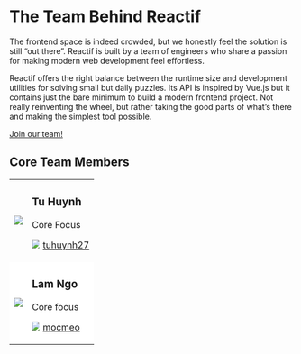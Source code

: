 # The Team Behind Reactif

The frontend space is indeed crowded, but we honestly feel the solution is still “out there”. Reactif is built by a team of engineers who share a passion for making modern web development feel effortless.

Reactif offers the right balance between the runtime size and development utilities for solving small but daily puzzles. Its API is inspired by Vue.js but it contains just the bare minimum to build a modern frontend project. Not really reinventing the wheel, but rather taking the good parts of what’s there and making the simplest tool possible.

[Join our team!](https://github.com/tuhuynh27/reactif)

## Core Team Members

<table>
    <tr>
        <td><img src="https://d33wubrfki0l68.cloudfront.net/19e8b1005d45f56e2c10ad30e215298ce50c677e/6f09c/tu-huynh.jpg" style="max-width: 100px;"></td>
        <td>
            <h3>Tu Huynh</h3>
            <p>Core Focus</p>
            <p>
                <img src="https://image.flaticon.com/icons/png/512/25/25231.png" style="max-width: 12.5px; margin-right: 2.5px;"/>
                <a href="https://github.com/tuhuynh27" target="_blank">tuhuynh27</a>
            </p>
        </td>
    </tr>
    <tr style="background: #fff">
        <td><img src="https://i.imgur.com/dpn5BAV.jpg" style="max-width: 100px;"></td>
        <td>
            <h3>Lam Ngo</h3>
            <p>Core focus</p>
            <p>
                <img src="https://image.flaticon.com/icons/png/512/25/25231.png" style="max-width: 12.5px; margin-right: 2.5px;"/>
                <a href="https://github.com/mocmeo" target="_blank">mocmeo</a>
            </p>
        </td>
    </tr>
</table>